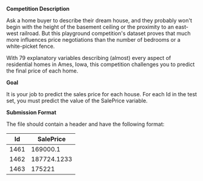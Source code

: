 **Competition Description**

Ask a home buyer to describe their dream house, and they probably won't begin with the height of the basement ceiling or the proximity to an east-west railroad. But this playground competition's dataset proves that much more influences price negotiations than the number of bedrooms or a white-picket fence.

With 79 explanatory variables describing (almost) every aspect of residential homes in Ames, Iowa, this competition challenges you to predict the final price of each home.

**Goal**

It is your job to predict the sales price for each house. For each Id in the test set, you must predict the value of the SalePrice variable.

**Submission Format**

The file should contain a header and have the following format:

| Id |   SalePrice|
|---- | -------------- |
| 1461 | 169000.1 |
| 1462 | 187724.1233 |
| 1463 | 175221 |


